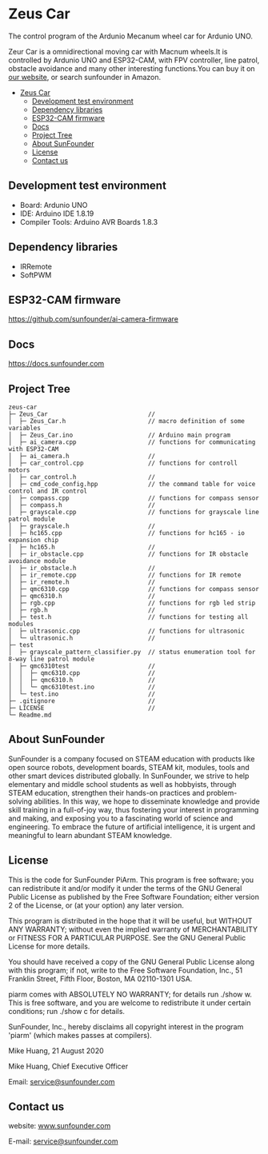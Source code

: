 # Zeus Car
The control program of the Ardunio Mecanum wheel car for Ardunio UNO.

Zeur Car is a  omnidirectional moving car with Macnum wheels.It is controlled by Ardunio UNO and ESP32-CAM, with FPV controller, line patrol, obstacle avoidance and many other interesting functions.You can buy it on [our website](https://www.sunfounder.com/), or search sunfounder in Amazon.

- [Zeus Car](#zeus-car)
  - [Development test environment](#development-test-environment)
  - [Dependency libraries](#dependency-libraries)
  - [ESP32-CAM firmware](#esp32-cam-firmware)
  - [Docs](#docs)
  - [Project Tree](#project-tree)
  - [About SunFounder](#about-sunfounder)
  - [License](#license)
  - [Contact us](#contact-us)
## Development test environment
- Board: Ardunio UNO
- IDE: Arduino IDE 1.8.19
- Compiler Tools: Arduino AVR Boards 1.8.3

## Dependency libraries
- IRRemote
- SoftPWM

## ESP32-CAM firmware
https://github.com/sunfounder/ai-camera-firmware
## Docs
https://docs.sunfounder.com

## Project Tree
```
zeus-car                               
├─ Zeus_Car                            //
│  ├─ Zeus_Car.h                       // macro definition of some variables
│  ├─ Zeus_Car.ino                     // Arduino main program
│  ├─ ai_camera.cpp                    // functions for communicating with ESP32-CAM
│  ├─ ai_camera.h                      //
│  ├─ car_control.cpp                  // functions for controll motors 
│  ├─ car_control.h                    //
│  ├─ cmd_code_config.hpp              // the command table for voice control and IR control
│  ├─ compass.cpp                      // functions for compass sensor
│  ├─ compass.h                        //
│  ├─ grayscale.cpp                    // functions for grayscale line patrol module
│  ├─ grayscale.h                      //
│  ├─ hc165.cpp                        // functions for hc165 - io expansion chip
│  ├─ hc165.h                          //
│  ├─ ir_obstacle.cpp                  // functions for IR obstacle avoidance module
│  ├─ ir_obstacle.h                    //
│  ├─ ir_remote.cpp                    // functions for IR remote
│  ├─ ir_remote.h                      // 
│  ├─ qmc6310.cpp                      // functions for compass sensor
│  ├─ qmc6310.h                        //
│  ├─ rgb.cpp                          // functions for rgb led strip
│  ├─ rgb.h                            //
│  ├─ test.h                           // functions for testing all modules
│  ├─ ultrasonic.cpp                   // functions for ultrasonic
│  └─ ultrasonic.h                     //
├─ test                                
│  ├─ grayscale_pattern_classifier.py  // status enumeration tool for 8-way line patrol module
│  ├─ qmc6310test                      //
│  │  ├─ qmc6310.cpp                   //
│  │  ├─ qmc6310.h                     //
│  │  └─ qmc6310test.ino               //
│  └─ test.ino                         //
├─ .gitignore                          //
├─ LICENSE                             //
└─ Readme.md  
```
## About SunFounder
SunFounder is a company focused on STEAM education with products like open source robots, development boards, STEAM kit, modules, tools and other smart devices distributed globally. In SunFounder, we strive to help elementary and middle school students as well as hobbyists, through STEAM education, strengthen their hands-on practices and problem-solving abilities. In this way, we hope to disseminate knowledge and provide skill training in a full-of-joy way, thus fostering your interest in programming and making, and exposing you to a fascinating world of science and engineering. To embrace the future of artificial intelligence, it is urgent and meaningful to learn abundant STEAM knowledge.

## License
This is the code for SunFounder PiArm.
This program is free software; you can redistribute it and/or modify it under the terms of the GNU General Public License as published by the Free Software Foundation; either version 2 of the License, or (at your option) any later version.

This program is distributed in the hope that it will be useful, but WITHOUT ANY WARRANTY; without even the implied warranty of MERCHANTABILITY or FITNESS FOR A PARTICULAR PURPOSE. See the GNU General Public License for more details.

You should have received a copy of the GNU General Public License along with this program; if not, write to the Free Software Foundation, Inc., 51 Franklin Street, Fifth Floor, Boston, MA 02110-1301 USA.

piarm comes with ABSOLUTELY NO WARRANTY; for details run ./show w. This is free software, and you are welcome to redistribute it under certain conditions; run ./show c for details.

SunFounder, Inc., hereby disclaims all copyright interest in the program 'piarm' (which makes passes at compilers).

Mike Huang, 21 August 2020

Mike Huang, Chief Executive Officer

Email: service@sunfounder.com

## Contact us
website:
    www.sunfounder.com

E-mail:
    service@sunfounder.com